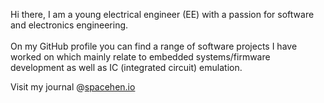 Hi there, I am a young electrical engineer (EE) with a passion for software and electronics engineering.<br/>
<br/>
On my GitHub profile you can find a range of software projects I have worked on which mainly relate to embedded systems/firmware development as well as IC (integrated circuit) emulation. 

Visit my journal @[spacehen.io](http://spacehen.io)
